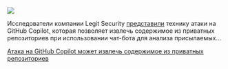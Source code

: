 <!--2025-10-11 12:17:15-->
<div class="yb">
  <div class="rss habr"><img src="https://habrastorage.org/getpro/habr/upload_files/b16/307/793/b163077934dd228a885414bd990cb51d.JPG" /><p>Исследователи компании Legit Security <a href="https://www.legitsecurity.com/blog/camoleak-critical-github-copilot-vulnerability-leaks-private-source-code" rel="noopener noreferrer nofollow">представили</a> технику атаки на GitHub Copilot, которая позволяет извлечь содержимое из приватных репозиториев при использовании чат-бота для анализа присылаемых... <p class="titl"><a href="https://habr.com/ru/news/955588/?utm_source=habrahabr&utm_medium=rss&utm_campaign=955588">Атака на GitHub Copilot может извлечь содержимое из приватных репозиториев</a></p></div>
</div>
